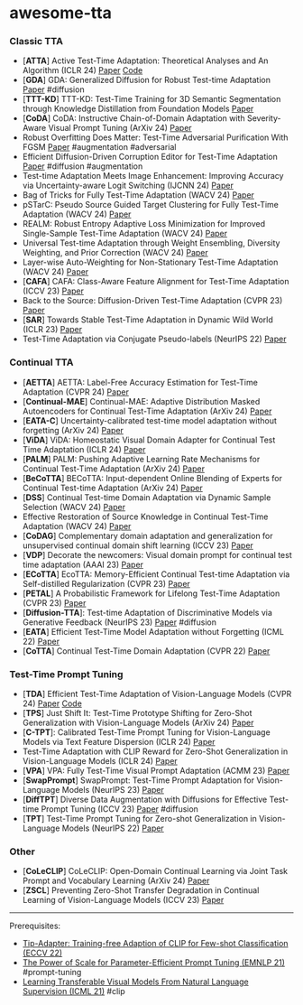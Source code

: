 # awesome-tta


### Classic TTA
- [**ATTA**] Active Test-Time Adaptation: Theoretical Analyses and An Algorithm (ICLR 24) [Paper](https://arxiv.org/pdf/2404.05094.pdf) [Code](https://github.com/divelab/ATTA)
- [**GDA**] GDA: Generalized Diffusion for Robust Test-time Adaptation [Paper](https://arxiv.org/pdf/2404.00095.pdf) #diffusion
- [**TTT-KD**] TTT-KD: Test-Time Training for 3D Semantic Segmentation through Knowledge Distillation from Foundation Models [Paper](https://arxiv.org/pdf/2403.11691.pdf)
- [**CoDA**] CoDA: Instructive Chain-of-Domain Adaptation with Severity-Aware Visual Prompt Tuning (ArXiv 24) [Paper](https://arxiv.org/pdf/2403.17369.pdf)
- Robust Overfitting Does Matter: Test-Time Adversarial Purification With FGSM [Paper](https://arxiv.org/pdf/2403.11448.pdf) #augmentation #adversarial
- Efficient Diffusion-Driven Corruption Editor for Test-Time Adaptation [Paper](https://arxiv.org/pdf/2403.10911.pdf) #diffusion #augmentation
- Test-time Adaptation Meets Image Enhancement: Improving Accuracy via Uncertainty-aware Logit Switching (IJCNN 24) [Paper](https://arxiv.org/pdf/2403.17423.pdf)
- Bag of Tricks for Fully Test-Time Adaptation (WACV 24) [Paper](https://openaccess.thecvf.com/content/WACV2024/papers/Mounsaveng_Bag_of_Tricks_for_Fully_Test-Time_Adaptation_WACV_2024_paper.pdf)
- pSTarC: Pseudo Source Guided Target Clustering for Fully Test-Time Adaptation (WACV 24) [Paper](https://openaccess.thecvf.com/content/WACV2024/papers/Sreenivas_pSTarC_Pseudo_Source_Guided_Target_Clustering_for_Fully_Test-Time_Adaptation_WACV_2024_paper.pdf)
- REALM: Robust Entropy Adaptive Loss Minimization for Improved Single-Sample Test-Time Adaptation (WACV 24) [Paper](https://openaccess.thecvf.com/content/WACV2024/papers/Seto_REALM_Robust_Entropy_Adaptive_Loss_Minimization_for_Improved_Single-Sample_Test-Time_WACV_2024_paper.pdf)
- Universal Test-time Adaptation through Weight Ensembling, Diversity Weighting, and Prior Correction (WACV 24) [Paper](https://openaccess.thecvf.com/content/WACV2024/papers/Marsden_Universal_Test-Time_Adaptation_Through_Weight_Ensembling_Diversity_Weighting_and_Prior_WACV_2024_paper.pdf)
- Layer-wise Auto-Weighting for Non-Stationary Test-Time Adaptation (WACV 24) [Paper](https://openaccess.thecvf.com/content/WACV2024/papers/Park_Layer-Wise_Auto-Weighting_for_Non-Stationary_Test-Time_Adaptation_WACV_2024_paper.pdf)
- [**CAFA**] CAFA: Class-Aware Feature Alignment for Test-Time Adaptation (ICCV 23) [Paper](https://openaccess.thecvf.com/content/ICCV2023/papers/Jung_CAFA_Class-Aware_Feature_Alignment_for_Test-Time_Adaptation_ICCV_2023_paper.pdf)
- Back to the Source: Diffusion-Driven Test-Time Adaptation (CVPR 23) [Paper](https://openaccess.thecvf.com/content/CVPR2023/papers/Gao_Back_to_the_Source_Diffusion-Driven_Adaptation_To_Test-Time_Corruption_CVPR_2023_paper.pdf)
- [**SAR**] Towards Stable Test-Time Adaptation in Dynamic Wild World (ICLR 23) [Paper](https://arxiv.org/pdf/2302.12400.pdf)
- Test-Time Adaptation via Conjugate Pseudo-labels (NeurIPS 22) [Paper](https://proceedings.neurips.cc/paper_files/paper/2022/file/28e9eff897f98372409b40ae1ed3ea4c-Paper-Conference.pdf)

### Continual TTA
- [**AETTA**] AETTA: Label-Free Accuracy Estimation for Test-Time Adaptation (CVPR 24) [Paper](https://arxiv.org/pdf/2404.01351.pdf)
- [**Continual-MAE**] Continual-MAE: Adaptive Distribution Masked Autoencoders for Continual Test-Time Adaptation (ArXiv 24) [Paper](https://arxiv.org/pdf/2312.12480.pdf)
- [**EATA-C**] Uncertainty-calibrated test-time model adaptation without forgetting (ArXiv 24) [Paper](https://arxiv.org/pdf/2403.11491.pdf)
- [**ViDA**] ViDA: Homeostatic Visual Domain Adapter for Continual Test Time Adaptation (ICLR 24) [Paper](https://arxiv.org/pdf/2306.04344)
- [**PALM**] PALM: Pushing Adaptive Learning Rate Mechanisms for Continual Test-Time Adaptation (ArXiv 24) [Paper](https://arxiv.org/pdf/2403.10650.pdf)
- [**BeCoTTA**] BECoTTA: Input-dependent Online Blending of Experts for Continual Test-time Adaptation (ArXiv 24) [Paper](https://arxiv.org/pdf/2402.08712.pdf)
- [**DSS**] Continual Test-time Domain Adaptation via Dynamic Sample Selection (WACV 24) [Paper](https://openaccess.thecvf.com/content/WACV2024/papers/Wang_Continual_Test-Time_Domain_Adaptation_via_Dynamic_Sample_Selection_WACV_2024_paper.pdf)
- Effective Restoration of Source Knowledge in Continual Test-Time Adaptation (WACV 24) [Paper](https://openaccess.thecvf.com/content/WACV2024/papers/Niloy_Effective_Restoration_of_Source_Knowledge_in_Continual_Test_Time_Adaptation_WACV_2024_paper.pdf)
- [**CoDAG**] Complementary domain adaptation and generalization for unsupervised continual domain shift learning (ICCV 23) [Paper](https://arxiv.org/pdf/2303.15833.pdf)
- [**VDP**] Decorate the newcomers: Visual domain prompt for continual test time adaptation (AAAI 23) [Paper](https://arxiv.org/pdf/2212.04145)
- [**ECoTTA**] EcoTTA: Memory-Efficient Continual Test-time Adaptation via Self-distilled Regularization (CVPR 23) [Paper](https://openaccess.thecvf.com/content/CVPR2023/papers/Song_EcoTTA_Memory-Efficient_Continual_Test-Time_Adaptation_via_Self-Distilled_Regularization_CVPR_2023_paper.pdf)
- [**PETAL**] A Probabilistic Framework for Lifelong Test-Time Adaptation (CVPR 23) [Paper](https://arxiv.org/pdf/2212.09713.pdf)
- [**Diffusion-TTA**]: Test-time Adaptation of Discriminative Models via Generative Feedback (NeurIPS 23) [Paper](https://arxiv.org/pdf/2311.16102) #diffusion
- [**EATA**] Efficient Test-Time Model Adaptation without Forgetting (ICML 22) [Paper](https://arxiv.org/pdf/2204.02610.pdf)
- [**CoTTA**] Continual Test-Time Domain Adaptation (CVPR 22) [Paper](https://arxiv.org/pdf/2203.13591.pdf)

### Test-Time Prompt Tuning
- [**TDA**] Efficient Test-Time Adaptation of Vision-Language Models (CVPR 24) [Paper](https://arxiv.org/pdf/2403.18293.pdf) [Code](https://github.com/kdiAAA/TDA)
- [**TPS**] Just Shift It: Test-Time Prototype Shifting for Zero-Shot Generalization with Vision-Language Models (ArXiv 24) [Paper](https://arxiv.org/pdf/2403.12952.pdf)
- [**C-TPT**]: Calibrated Test-Time Prompt Tuning for Vision-Language Models via Text Feature Dispersion (ICLR 24) [Paper](https://arxiv.org/pdf/2403.14119.pdf)
- Test-Time Adaptation with CLIP Reward for Zero-Shot Generalization in Vision-Language Models (ICLR 24) [Paper](https://arxiv.org/pdf/2305.18010)
- [**VPA**] VPA: Fully Test-Time Visual Prompt Adaptation (ACMM 23) [Paper](https://dl.acm.org/doi/pdf/10.1145/3581783.3611835)
- [**SwapPrompt**] SwapPrompt: Test-Time Prompt Adaptation for Vision-Language Models (NeurIPS 23) [Paper](https://proceedings.neurips.cc/paper_files/paper/2023/file/cdd0640218a27e9e2c0e52e324e25db0-Paper-Conference.pdf)
- [**DiffTPT**] Diverse Data Augmentation with Diffusions for Effective Test-time Prompt Tuning (ICCV 23) [Paper](https://arxiv.org/pdf/2308.06038) #diffusion
- [**TPT**] Test-Time Prompt Tuning for Zero-shot Generalization in Vision-Language Models (NeurIPS 22) [Paper](https://arxiv.org/pdf/2209.07511.pdf)

### Other
- [**CoLeCLIP**] CoLeCLIP: Open-Domain Continual Learning via Joint Task Prompt and Vocabulary Learning (ArXiv 24) [Paper](https://arxiv.org/pdf/2403.10245.pdf)
- [**ZSCL**] Preventing Zero-Shot Transfer Degradation in Continual Learning of Vision-Language Models (ICCV 23) [Paper](https://openaccess.thecvf.com/content/ICCV2023/papers/Zheng_Preventing_Zero-Shot_Transfer_Degradation_in_Continual_Learning_of_Vision-Language_Models_ICCV_2023_paper.pdf)

---
Prerequisites:
- [Tip-Adapter: Training-free Adaption of CLIP for Few-shot Classification (ECCV 22)](https://arxiv.org/pdf/2207.09519.pdf)
- [The Power of Scale for Parameter-Efficient Prompt Tuning (EMNLP 21)](https://arxiv.org/abs/2104.08691) #prompt-tuning
- [Learning Transferable Visual Models From Natural Language Supervision (ICML 21)](https://arxiv.org/abs/2103.00020) #clip
